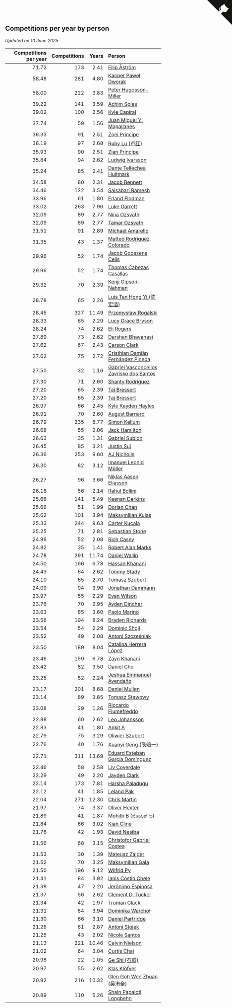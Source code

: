 ## Competitions per year by person

*Updated on 10 June 2025*

| Competitions per year | Competitions | Years | Person |
| ---: | ---: | ---: | :--- |
| 71.72 | 173 | 2.41 | [Filip Åström](https://www.worldcubeassociation.org/persons/2023ASTR01) |
| 58.48 | 281 | 4.80 | [Kacper Paweł Dworak](https://www.worldcubeassociation.org/persons/2020DWOR01) |
| 58.00 | 222 | 3.83 | [Peter Hugosson-Miller](https://www.worldcubeassociation.org/persons/2021HUGO01) |
| 39.22 | 141 | 3.59 | [Achim Spies](https://www.worldcubeassociation.org/persons/2021SPIE01) |
| 39.02 | 100 | 2.56 | [Kyle Capiral](https://www.worldcubeassociation.org/persons/2022CAPI02) |
| 37.74 | 59 | 1.56 | [Juan Miguel Y. Magallanes](https://www.worldcubeassociation.org/persons/2023MAGA09) |
| 36.33 | 91 | 2.51 | [Zoei Principe](https://www.worldcubeassociation.org/persons/2022PRIN09) |
| 36.19 | 97 | 2.68 | [Ruby Lu (卢红)](https://www.worldcubeassociation.org/persons/2022LURU01) |
| 35.93 | 90 | 2.51 | [Zian Principe](https://www.worldcubeassociation.org/persons/2022PRIN08) |
| 35.84 | 94 | 2.62 | [Ludwig Ivarsson](https://www.worldcubeassociation.org/persons/2022IVAR01) |
| 35.24 | 85 | 2.41 | [Dante Tellechea Hultmark](https://www.worldcubeassociation.org/persons/2023HULT01) |
| 34.58 | 80 | 2.31 | [Jacob Bennett](https://www.worldcubeassociation.org/persons/2023BENN04) |
| 34.46 | 122 | 3.54 | [Saisabari Ramesh](https://www.worldcubeassociation.org/persons/2021RAME01) |
| 33.96 | 61 | 1.80 | [Erland Flodman](https://www.worldcubeassociation.org/persons/2023FLOD01) |
| 33.02 | 263 | 7.96 | [Luke Garrett](https://www.worldcubeassociation.org/persons/2017GARR05) |
| 32.09 | 89 | 2.77 | [Nina Ozsvath](https://www.worldcubeassociation.org/persons/2022OZSV03) |
| 32.09 | 89 | 2.77 | [Tamar Ozsvath](https://www.worldcubeassociation.org/persons/2022OZSV04) |
| 31.51 | 91 | 2.89 | [Michael Amarello](https://www.worldcubeassociation.org/persons/2022AMAR09) |
| 31.35 | 43 | 1.37 | [Matteo Rodríguez Colorado](https://www.worldcubeassociation.org/persons/2024COLO04) |
| 29.96 | 52 | 1.74 | [Jacob Goossens Celis](https://www.worldcubeassociation.org/persons/2023CELI06) |
| 29.96 | 52 | 1.74 | [Thomas Cabezas Casallas](https://www.worldcubeassociation.org/persons/2023CASA08) |
| 29.32 | 70 | 2.39 | [Kenji Gipson-Nahman](https://www.worldcubeassociation.org/persons/2023GIPS01) |
| 28.78 | 65 | 2.26 | [Luis Tan Hong Yi (陈宏溢)](https://www.worldcubeassociation.org/persons/2023YILU01) |
| 28.45 | 327 | 11.49 | [Przemysław Rogalski](https://www.worldcubeassociation.org/persons/2013ROGA02) |
| 28.33 | 65 | 2.29 | [Lucy Grace Bryson](https://www.worldcubeassociation.org/persons/2023BRYS01) |
| 28.24 | 74 | 2.62 | [Eli Rogers](https://www.worldcubeassociation.org/persons/2022ROGE05) |
| 27.89 | 73 | 2.62 | [Darshan Bhavanasi](https://www.worldcubeassociation.org/persons/2022BHAV01) |
| 27.62 | 67 | 2.43 | [Carson Clark](https://www.worldcubeassociation.org/persons/2023CLAR02) |
| 27.62 | 75 | 2.72 | [Cristhian Damián Fernández Pineda](https://www.worldcubeassociation.org/persons/2022PINE05) |
| 27.50 | 32 | 1.16 | [Gabriel Vasconcellos Zavrisko dos Santos](https://www.worldcubeassociation.org/persons/2024SANT39) |
| 27.30 | 71 | 2.60 | [Shanty Rodríguez](https://www.worldcubeassociation.org/persons/2022CUBI01) |
| 27.20 | 65 | 2.39 | [Taj Bressert](https://www.worldcubeassociation.org/persons/2023BRES01) |
| 27.20 | 65 | 2.39 | [Taj Bressert](https://www.worldcubeassociation.org/persons/2023BRES01) |
| 26.97 | 66 | 2.45 | [Kyle Kayden Hayles](https://www.worldcubeassociation.org/persons/2022HAYL02) |
| 26.91 | 70 | 2.60 | [August Barnard](https://www.worldcubeassociation.org/persons/2022BARN21) |
| 26.79 | 235 | 8.77 | [Simon Kellum](https://www.worldcubeassociation.org/persons/2016KELL12) |
| 26.68 | 55 | 2.06 | [Jack Hamilton](https://www.worldcubeassociation.org/persons/2023HAMI08) |
| 26.63 | 35 | 1.31 | [Gabriel Subion](https://www.worldcubeassociation.org/persons/2024SUBI01) |
| 26.45 | 85 | 3.21 | [Justin Sui](https://www.worldcubeassociation.org/persons/2022SUIJ01) |
| 26.36 | 253 | 9.60 | [AJ Nicholls](https://www.worldcubeassociation.org/persons/2015NICH04) |
| 26.30 | 82 | 3.12 | [Imanuel Leonid Müller](https://www.worldcubeassociation.org/persons/2022MULL02) |
| 26.27 | 96 | 3.66 | [Niklas Aasen Eliasson](https://www.worldcubeassociation.org/persons/2021ELIA01) |
| 26.16 | 56 | 2.14 | [Rahul Bollini](https://www.worldcubeassociation.org/persons/2023BOLL01) |
| 25.66 | 141 | 5.49 | [Keenan Darkins](https://www.worldcubeassociation.org/persons/2019DARK02) |
| 25.66 | 51 | 1.99 | [Dorian Chan](https://www.worldcubeassociation.org/persons/2023DORI01) |
| 25.62 | 101 | 3.94 | [Maksymilian Kulas](https://www.worldcubeassociation.org/persons/2021KULA02) |
| 25.33 | 244 | 9.63 | [Carter Kucala](https://www.worldcubeassociation.org/persons/2015KUCA01) |
| 25.25 | 71 | 2.81 | [Sebastian Stone](https://www.worldcubeassociation.org/persons/2022STON09) |
| 24.96 | 52 | 2.08 | [Rich Casey](https://www.worldcubeassociation.org/persons/2023CASE06) |
| 24.82 | 35 | 1.41 | [Robert Alan Marks](https://www.worldcubeassociation.org/persons/2024MARK03) |
| 24.78 | 291 | 11.74 | [Daniel Wallin](https://www.worldcubeassociation.org/persons/2013WALL03) |
| 24.50 | 166 | 6.78 | [Hassan Khanani](https://www.worldcubeassociation.org/persons/2018KHAN26) |
| 24.43 | 64 | 2.62 | [Tommy Stady](https://www.worldcubeassociation.org/persons/2022STAD01) |
| 24.10 | 65 | 2.70 | [Tomasz Szubert](https://www.worldcubeassociation.org/persons/2022SZUB02) |
| 24.09 | 94 | 3.90 | [Jonathan Dammann](https://www.worldcubeassociation.org/persons/2021DAMM01) |
| 23.97 | 55 | 2.29 | [Evan Wilson](https://www.worldcubeassociation.org/persons/2023WILS11) |
| 23.76 | 70 | 2.95 | [Ayden Dincher](https://www.worldcubeassociation.org/persons/2022DINC01) |
| 23.63 | 85 | 3.60 | [Paolo Marino](https://www.worldcubeassociation.org/persons/2021MARI04) |
| 23.56 | 194 | 8.24 | [Braden Richards](https://www.worldcubeassociation.org/persons/2017RICH02) |
| 23.54 | 54 | 2.29 | [Dominic Shoji](https://www.worldcubeassociation.org/persons/2023SHOJ01) |
| 23.52 | 49 | 2.08 | [Antoni Szcześniak](https://www.worldcubeassociation.org/persons/2023SZCZ04) |
| 23.50 | 189 | 8.04 | [Catalina Herrera López](https://www.worldcubeassociation.org/persons/2017LOPE31) |
| 23.46 | 159 | 6.78 | [Zayn Khanani](https://www.worldcubeassociation.org/persons/2018KHAN28) |
| 23.42 | 82 | 3.50 | [Daniel Cho](https://www.worldcubeassociation.org/persons/2021CHOD01) |
| 23.25 | 52 | 2.24 | [Jeshua Emmanuel Avendaño](https://www.worldcubeassociation.org/persons/2023AVEN01) |
| 23.17 | 201 | 8.68 | [Daniel Mullen](https://www.worldcubeassociation.org/persons/2016MULL04) |
| 23.14 | 89 | 3.85 | [Tomasz Stawowy](https://www.worldcubeassociation.org/persons/2021STAW01) |
| 23.08 | 29 | 1.26 | [Riccardo Fiumefreddo](https://www.worldcubeassociation.org/persons/2024RICC01) |
| 22.88 | 60 | 2.62 | [Leo Johansson](https://www.worldcubeassociation.org/persons/2022JOHA08) |
| 22.83 | 41 | 1.80 | [Ankit A](https://www.worldcubeassociation.org/persons/2023AANK01) |
| 22.79 | 75 | 3.29 | [Oliwier Szubert](https://www.worldcubeassociation.org/persons/2022SZUB01) |
| 22.76 | 40 | 1.76 | [Xuanyi Geng (耿暄一)](https://www.worldcubeassociation.org/persons/2023GENG02) |
| 22.71 | 311 | 13.69 | [Eduard Esteban García Domínguez](https://www.worldcubeassociation.org/persons/2011EDUA01) |
| 22.46 | 58 | 2.58 | [Liv Coverdale](https://www.worldcubeassociation.org/persons/2022COVE02) |
| 22.29 | 49 | 2.20 | [Jayden Clark](https://www.worldcubeassociation.org/persons/2023CLAR13) |
| 22.14 | 173 | 7.81 | [Harsha Paladugu](https://www.worldcubeassociation.org/persons/2017PALA08) |
| 22.12 | 41 | 1.85 | [Leland Pak](https://www.worldcubeassociation.org/persons/2023PAKL02) |
| 22.04 | 271 | 12.30 | [Chris Martin](https://www.worldcubeassociation.org/persons/2013MART03) |
| 21.97 | 74 | 3.37 | [Oliver Hexter](https://www.worldcubeassociation.org/persons/2022HEXT01) |
| 21.89 | 41 | 1.87 | [Mohith B (ಮೋಹಿತ್ ಬಿ)](https://www.worldcubeassociation.org/persons/2023BMOH01) |
| 21.84 | 66 | 3.02 | [Kian Cline](https://www.worldcubeassociation.org/persons/2022CLIN01) |
| 21.76 | 42 | 1.93 | [David Nesiba](https://www.worldcubeassociation.org/persons/2023NESI01) |
| 21.56 | 68 | 3.15 | [Christofor Gabriel Costea](https://www.worldcubeassociation.org/persons/2022COST03) |
| 21.53 | 30 | 1.39 | [Mateusz Zajder](https://www.worldcubeassociation.org/persons/2024ZAJD01) |
| 21.52 | 70 | 3.25 | [Maksymilian Gala](https://www.worldcubeassociation.org/persons/2022GALA01) |
| 21.50 | 196 | 9.12 | [Wilfrid Py](https://www.worldcubeassociation.org/persons/2016PYWI01) |
| 21.41 | 84 | 3.92 | [Ianis Costin Chele](https://www.worldcubeassociation.org/persons/2021CHEL01) |
| 21.38 | 47 | 2.20 | [Jerónimo Espinosa](https://www.worldcubeassociation.org/persons/2023ESPI07) |
| 21.37 | 56 | 2.62 | [Clement D. Tucker](https://www.worldcubeassociation.org/persons/2022TUCK09) |
| 21.34 | 42 | 1.97 | [Truman Clack](https://www.worldcubeassociation.org/persons/2023CLAC02) |
| 21.31 | 84 | 3.94 | [Dominika Warchoł](https://www.worldcubeassociation.org/persons/2021WARC01) |
| 21.30 | 66 | 3.10 | [Daniel Partridge](https://www.worldcubeassociation.org/persons/2022PART02) |
| 21.26 | 61 | 2.87 | [Antoni Stojek](https://www.worldcubeassociation.org/persons/2022STOJ03) |
| 21.25 | 43 | 2.02 | [Nicole Santos](https://www.worldcubeassociation.org/persons/2023SANT45) |
| 21.13 | 221 | 10.46 | [Calvin Nielson](https://www.worldcubeassociation.org/persons/2014NIEL03) |
| 21.02 | 64 | 3.04 | [Curtis Chai](https://www.worldcubeassociation.org/persons/2022CHAI02) |
| 20.98 | 22 | 1.05 | [Ge Shi (石歌)](https://www.worldcubeassociation.org/persons/2024GESH01) |
| 20.97 | 55 | 2.62 | [Klas Klöfver](https://www.worldcubeassociation.org/persons/2022KLOF01) |
| 20.92 | 216 | 10.32 | [Glen Goh Wee Zhuan (吴洧全)](https://www.worldcubeassociation.org/persons/2015ZHUA01) |
| 20.89 | 110 | 5.26 | [Shain Papalotl Longbehn](https://www.worldcubeassociation.org/persons/2020LONG05) |


<a href="https://github.com/jonatanklosko/wca_statistics" class="github-corner" aria-label="View source on Github"><svg width="80" height="80" viewBox="0 0 250 250" style="fill:#151513; color:#fff; position: absolute; top: 0; border: 0; right: 0;" aria-hidden="true"><path d="M0,0 L115,115 L130,115 L142,142 L250,250 L250,0 Z"></path><path d="M128.3,109.0 C113.8,99.7 119.0,89.6 119.0,89.6 C122.0,82.7 120.5,78.6 120.5,78.6 C119.2,72.0 123.4,76.3 123.4,76.3 C127.3,80.9 125.5,87.3 125.5,87.3 C122.9,97.6 130.6,101.9 134.4,103.2" fill="currentColor" style="transform-origin: 130px 106px;" class="octo-arm"></path><path d="M115.0,115.0 C114.9,115.1 118.7,116.5 119.8,115.4 L133.7,101.6 C136.9,99.2 139.9,98.4 142.2,98.6 C133.8,88.0 127.5,74.4 143.8,58.0 C148.5,53.4 154.0,51.2 159.7,51.0 C160.3,49.4 163.2,43.6 171.4,40.1 C171.4,40.1 176.1,42.5 178.8,56.2 C183.1,58.6 187.2,61.8 190.9,65.4 C194.5,69.0 197.7,73.2 200.1,77.6 C213.8,80.2 216.3,84.9 216.3,84.9 C212.7,93.1 206.9,96.0 205.4,96.6 C205.1,102.4 203.0,107.8 198.3,112.5 C181.9,128.9 168.3,122.5 157.7,114.1 C157.9,116.9 156.7,120.9 152.7,124.9 L141.0,136.5 C139.8,137.7 141.6,141.9 141.8,141.8 Z" fill="currentColor" class="octo-body"></path></svg></a><style>.github-corner:hover .octo-arm{animation:octocat-wave 560ms ease-in-out}@keyframes octocat-wave{0%,100%{transform:rotate(0)}20%,60%{transform:rotate(-25deg)}40%,80%{transform:rotate(10deg)}}@media (max-width:500px){.github-corner:hover .octo-arm{animation:none}.github-corner .octo-arm{animation:octocat-wave 560ms ease-in-out}}</style>
